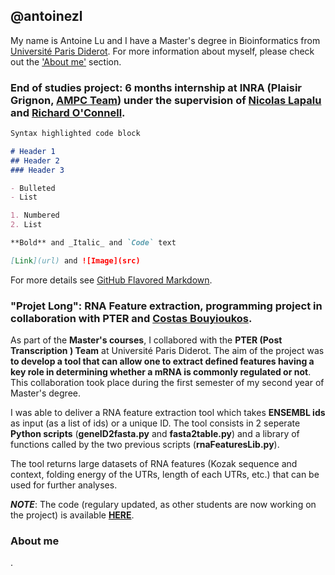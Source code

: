 ## @antoinezl

My name is Antoine Lu and I have a Master's degree in Bioinformatics from [Université Paris Diderot]().
For more information about myself, please check out the ['About me']() section.

### End of studies project: 6 months internship at INRA (Plaisir Grignon, [AMPC Team]()) under the supervision of [Nicolas Lapalu]() and [Richard O'Connell]().


```markdown
Syntax highlighted code block

# Header 1
## Header 2
### Header 3

- Bulleted
- List

1. Numbered
2. List

**Bold** and _Italic_ and `Code` text

[Link](url) and ![Image](src)
```

For more details see [GitHub Flavored Markdown](https://guides.github.com/features/mastering-markdown/).

### "Projet Long": RNA Feature extraction, programming project in collaboration with PTER and [Costas Bouyioukos]().

As part of the **Master's courses**, I collabored with the **PTER (Post Transcription ) Team** at Université Paris Diderot. The aim of the project was **to develop a tool that can allow one to extract defined features having a key role in determining whether a mRNA is commonly regulated or not**. This collaboration took place during the first semester of my second year of Master's degree. 

I was able to deliver a RNA feature extraction tool which takes **ENSEMBL ids** as input (as a list of ids) or a unique ID. The tool consists in 2 seperate **Python scripts** (**geneID2fasta.py** and **fasta2table.py**) and a library of functions called by the two previous scripts (**rnaFeaturesLib.py**).

The tool returns large datasets of RNA features (Kozak sequence and context, folding energy of the UTRs, length of each UTRs, etc.) that can be used for further analyses.

**_NOTE_**: The code (regulary updated, as other students are now working on the project) is available [**HERE**](https://github.com/parisepigenetics/rna_feat_ext/tree/develop_consolidation/mouse). 


### About me

.

